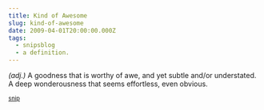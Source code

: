 ```yaml
---
title: Kind of Awesome
slug: kind-of-awesome
date: 2009-04-01T20:00:00.000Z
tags:
  - snipsblog
  - a definition.
---
```

*(adj.)* A goodness that is worthy of awe, and yet subtle and/or understated.  A deep wonderousness that seems effortless, even obvious.

<small>[snip](https://github.com/isaacs/snips)</small>
